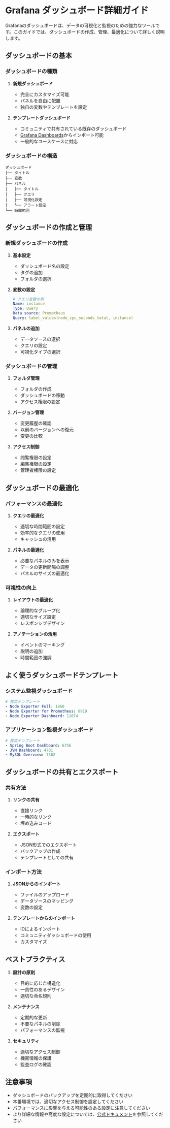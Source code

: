 # Grafana ダッシュボード詳細ガイド

Grafanaのダッシュボードは、データの可視化と監視のための強力なツールです。このガイドでは、ダッシュボードの作成、管理、最適化について詳しく説明します。

## ダッシュボードの基本

### ダッシュボードの種類

1. **新規ダッシュボード**
   - 完全にカスタマイズ可能
   - パネルを自由に配置
   - 独自の変数やテンプレートを設定

2. **テンプレートダッシュボード**
   - コミュニティで共有されている既存のダッシュボード
   - [Grafana Dashboards](https://grafana.com/grafana/dashboards/)からインポート可能
   - 一般的なユースケースに対応

### ダッシュボードの構造

```
ダッシュボード
├── タイトル
├── 変数
├── パネル
│   ├── タイトル
│   ├── クエリ
│   ├── 可視化設定
│   └── アラート設定
└── 時間範囲
```

## ダッシュボードの作成と管理

### 新規ダッシュボードの作成

1. **基本設定**
   - ダッシュボード名の設定
   - タグの追加
   - フォルダの選択

2. **変数の設定**
   ```yaml
   # クエリ変数の例
   Name: instance
   Type: Query
   Data source: Prometheus
   Query: label_values(node_cpu_seconds_total, instance)
   ```

3. **パネルの追加**
   - データソースの選択
   - クエリの設定
   - 可視化タイプの選択

### ダッシュボードの管理

1. **フォルダ管理**
   - フォルダの作成
   - ダッシュボードの移動
   - アクセス権限の設定

2. **バージョン管理**
   - 変更履歴の確認
   - 以前のバージョンへの復元
   - 変更の比較

3. **アクセス制御**
   - 閲覧権限の設定
   - 編集権限の設定
   - 管理者権限の設定

## ダッシュボードの最適化

### パフォーマンスの最適化

1. **クエリの最適化**
   - 適切な時間範囲の設定
   - 効率的なクエリの使用
   - キャッシュの活用

2. **パネルの最適化**
   - 必要なパネルのみを表示
   - データの更新間隔の調整
   - パネルのサイズの最適化

### 可視性の向上

1. **レイアウトの最適化**
   - 論理的なグループ化
   - 適切なサイズ設定
   - レスポンシブデザイン

2. **アノテーションの活用**
   - イベントのマーキング
   - 説明の追加
   - 時間範囲の強調

## よく使うダッシュボードテンプレート

### システム監視ダッシュボード

```yaml
# 推奨テンプレート
- Node Exporter Full: 1860
- Node Exporter for Prometheus: 8919
- Node Exporter Dashboard: 11074
```

### アプリケーション監視ダッシュボード

```yaml
# 推奨テンプレート
- Spring Boot Dashboard: 6756
- JVM Dashboard: 4701
- MySQL Overview: 7362
```

## ダッシュボードの共有とエクスポート

### 共有方法

1. **リンクの共有**
   - 直接リンク
   - 一時的なリンク
   - 埋め込みコード

2. **エクスポート**
   - JSON形式でのエクスポート
   - バックアップの作成
   - テンプレートとしての共有

### インポート方法

1. **JSONからのインポート**
   - ファイルのアップロード
   - データソースのマッピング
   - 変数の設定

2. **テンプレートからのインポート**
   - IDによるインポート
   - コミュニティダッシュボードの使用
   - カスタマイズ

## ベストプラクティス

1. **設計の原則**
   - 目的に応じた構造化
   - 一貫性のあるデザイン
   - 適切な命名規則

2. **メンテナンス**
   - 定期的な更新
   - 不要なパネルの削除
   - パフォーマンスの監視

3. **セキュリティ**
   - 適切なアクセス制御
   - 機密情報の保護
   - 監査ログの確認

## 注意事項

- ダッシュボードのバックアップを定期的に取得してください
- 本番環境では、適切なアクセス制御を設定してください
- パフォーマンスに影響を与える可能性のある設定に注意してください
- より詳細な情報や高度な設定については、[公式ドキュメント](https://grafana.com/docs/grafana/latest/dashboards/)を参照してください 
